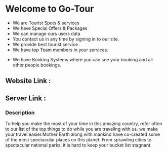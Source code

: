 # Welcome to Go-Tour

- We are Tourist Spots & services
- We have Special Offers & Packages
- We can manage ours users data
- You contact us in any time by signing in to our site.
- We provide best tourist service .
- We have top Team members in your services.

* We have Booking Systems where you can see your booking and all other people bookings.

## Website Link :

## Server Link :

### Description

To help you make the most of your time in this amazing country, refer often to our list of the top things to do while you are traveling with us. we make your travel easier.Mother Earth along with mankind have co-created some of the most spectacular places on this planet. From sprawling cities to spectacular national parks, it is hard to keep your bucket list stagnant.
